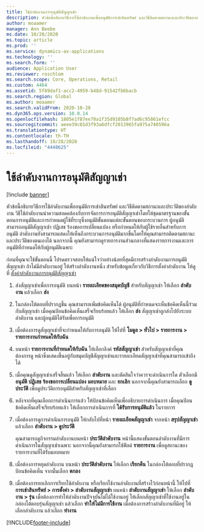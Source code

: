 ```yaml
---
title: ใช้ลำดับงานการอนุมัติสัญญาเช่า
description: หัวข้อนี้อธิบายวิธีการใช้ลำดับงานเพื่ออนุมัติการเช่าสินทรัพย์ และวิธีติดตามสถานะและประวัติของลำดับงาน
author: moaamer
manager: Ann Beebe
ms.date: 10/28/2020
ms.topic: article
ms.prod: ''
ms.service: dynamics-ax-applications
ms.technology: ''
ms.search.form: ''
audience: Application User
ms.reviewer: roschlom
ms.search.scope: Core, Operations, Retail
ms.custom: 4464
ms.assetid: 5f89daf1-acc2-4959-b48d-91542fb6bacb
ms.search.region: Global
ms.author: moaamer
ms.search.validFrom: 2020-10-28
ms.dyn365.ops.version: 10.0.14
ms.openlocfilehash: 1805e1f87ee70a1f35d9105b8f7ad6c95861efcc
ms.sourcegitcommit: aeee39c01d3f93a6dfcf2013965fa975a740596a
ms.translationtype: HT
ms.contentlocale: th-TH
ms.lasthandoff: 10/28/2020
ms.locfileid: "4448625"
---
```

# <a name="use-lease-approval-workflows"></a>ใช้ลำดับงานการอนุมัติสัญญาเช่า

[!include [banner](../includes/banner.md)]

หัวข้อนี้อธิบายวิธีการใช้ลำดับงานเพื่ออนุมัติการเช่าสินทรัพย์ และวิธีติดตามสถานะและประวัติของลำดับงาน วิธีใช้ลำดับงานนำความสอดคล้องกับการจัดการการอนุมัติสัญญาเช่าโดยให้ชุดมาตรฐานของขั้นตอนการอนุมัติและการกำหนดผู้ใช้ที่ระบุซึ่งอนุมัติขั้นตอนแต่ละขั้นตอนของกระบวนการ ผู้อนุมัติสามารถอนุมัติสัญญาเช่า ปฏิเสธ ร้องขอการเปลี่ยนแปลง หรือกำหนดให้กับผู้ใช้รายอื่นสำหรับการอนุมัติ ลำดับงานยังสามารถแสดงให้เห็นถึงกระบวนการอนุมัติมากขึ้นโดยให้คุณสามารถติดตามสถานะและประวัติของตนเองได้ นอกจากนี้ คุณยังสามารถดูรายการงานส่วนกลางที่แสดงรายการงานและการอนุมัติที่กำหนดให้กับผู้อนุมัติเฉพาะ

ก่อนที่คุณจะใช้ขั้นตอนนี้ โปรดตรวจสอบให้แน่ใจว่าอย่างน้อยที่สุดมีการสร้างลำดับงานการอนุมัติสัญญาเช่า ถ้าไม่มีลำดับงานอยู่ ให้สร้างลำดับงานหนึ่ง สำหรับข้อมูลเกี่ยวกับวิธีการตั้งค่าลำดับงาน ให้ดูที่ [ตั้งค่าลำดับงานการอนุมัติสัญญาเช่า](set-up-lease-wrkflw.md)

1. ส่งสัญญาเช่าเพื่อการอนุมัติ บนหน้า **รายละเอียดของสมุดบัญชี** สำหรับสัญญาเช่า ให้เลือก **ลำดับงาน** แล้วเลือก **ส่ง**
2. ในกล่องโต้ตอบที่ปรากฏขึ้น คุณสามารถเพิ่มข้อคิดเห็นได้ ผู้อนุมัติที่กำหนดจะเห็นข้อคิดเห็นนี้ร่วมกับสัญญาเช่า เมื่อคุณป้อนข้อคิดเห็นเสร็จเรียบร้อยแล้ว ให้เลือก **ส่ง** สัญญาเช่าถูกส่งไปยังระบบลำดับงาน และผู้อนุมัติได้รับเพื่อการอนุมัติ
3. เมื่อต้องการดูสัญญาเช่าที่จะกำหนดให้กับการอนุมัติ ให้ไปที่ **โมดูล \> ทั่วไป \> รายการงาน \> รายการงานกำหนดให้กับฉัน**
4. บนหน้า **รายการงานที่กำหนดให้กับฉัน** ให้เลือกลิงค์ **รหัสสัญญาเช่า** สำหรับสัญญาเช่าที่คุณต้องการดู หน้าซึ่งแสดงขึ้นอยู่กับสมุดบัญชีสัญญาเช่าและรายละเอียดสัญญาเช่าที่คุณสามารถเข้าถึงได้
5. เมื่อคุณดูสัญญาเช่าเสร็จสิ้นแล้ว ให้เลือก **ลำดับงาน** และตัดสินใจว่าควรจะดำเนินการใด ตัวเลือกมี **อนุมัติ** **ปฏิเสธ** **ร้องขอการเปลี่ยนแปลง** **มอบหมาย** และ **ยกเลิก** นอกจากนี้คุณยังสามารถเลือก **ดูประวัติ** เพื่อดูประวัติการอนุมัติสำหรับสัญญาเช่าที่เลือก
6. หลังจากที่คุณเลือกการดำเนินการแล้ว ให้ป้อนข้อคิดเห็นเพื่ออธิบายการดำเนินการ เมื่อคุณป้อนข้อคิดเห็นเสร็จเรียบร้อยแล้ว ให้เลือกการดำเนินการที่ **ได้รับการอนุมัติแล้ว** ในรายการ
7. เมื่อต้องการดูการดำเนินการอนุมัติ ให้กลับไปที่หน้า **รายละเอียดสัญญาเช่า** จากหน้า **สรุปสัญญาเช่า** แล้วเลือก **ลำดับงาน \> ดูประวัติ**

    คุณสามารถดูกิจกรรมลำดับงานบนหน้า **ประวัติลำดับงาน** หน้านี้แสดงขั้นตอนลำดับงานที่มีการดำเนินการในสัญญาเช่าเฉพาะ นอกจากนี้คุณยังสามารถใช้ฟิลด์ **รายการงาน** เพื่อดูสถานะของรายการงานที่ได้รับมอบหมาย

8. เมื่อต้องการหยุดลำดับงาน บนหน้า **ประวัติลำดับงาน** ให้เลือก **เรียกคืน** ในกล่องโต้ตอบที่ปรากฎ ป้อนข้อคิดเห็น จากนั้นเลือก **ตกลง**
9. เมื่อต้องการยกเลิกการเรียกใช้ลำดับงาน หรือเรียกใช้งานลำดับงานที่สร้างไว้ก่อนหน้านี้ ให้ไปที่ **การเช่าสินทรัพย์ \> การตั้งค่า \> ลำดับงานสัญญาเช่า** บนหน้า **ลำดับงานสัญญาเช่า** ให้เลือก **ลำดับงาน \> รุ่น** เมื่อต้องการทำให้ลำดับงานปัจจุบันไม่ได้ใช้งานอยู่ ให้เลือกสัญญาเช่าที่ใช้งานอยู่ในกล่องโต้ตอบรุ่นสัญญาเช่า แล้วเลือก **ทำให้ไม่มีการใช้งาน** เมื่อต้องการสร้างลำดับงานที่มีอยู่ ให้เลือกลำดับงาน แล้วเลือก **ทำงาน**


[!INCLUDE[footer-include](../../includes/footer-banner.md)]